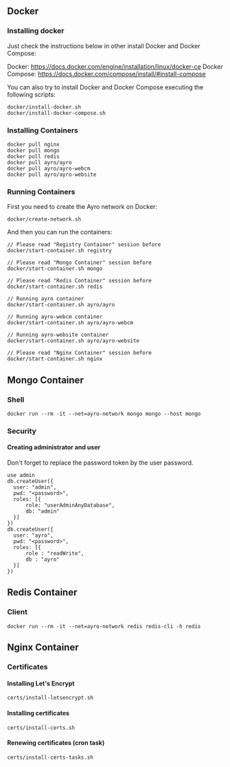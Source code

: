 ## Docker ##

### Installing docker ###

Just check the instructions below in other install Docker and Docker Compose:

Docker: https://docs.docker.com/engine/installation/linux/docker-ce
Docker Compose: https://docs.docker.com/compose/install/#install-compose

You can also try to install Docker and Docker Compose executing the following scripts:
````
docker/install-docker.sh
docker/install-docker-compose.sh
````

### Installing Containers ###
````
docker pull nginx
docker pull mongo
docker pull redis
docker pull ayro/ayro
docker pull ayro/ayro-webcm
docker pull ayro/ayro-website
````

### Running Containers ###

First you need to create the Ayro network on Docker:
````
docker/create-network.sh
````
And then you can run the containers:
````
// Please read "Registry Container" session before
docker/start-container.sh registry

// Please read "Mongo Container" session before
docker/start-container.sh mongo

// Please read "Redis Container" session before
docker/start-container.sh redis

// Running ayro container
docker/start-container.sh ayro/ayro

// Running ayro-webcm container
docker/start-container.sh ayro/ayro-webcm

// Running ayro-website container
docker/start-container.sh ayro/ayro-website

// Please read "Nginx Container" session before
docker/start-container.sh nginx
````

## Mongo Container ##

### Shell ###

````
docker run --rm -it --net=ayro-network mongo mongo --host mongo
````

### Security ###

#### Creating administrator and user ####

Don't forget to replace the password token by the user password.
````
use admin
db.createUser({
  user: "admin",
  pwd: "<password>",
  roles: [{
      role: "userAdminAnyDatabase",
      db: "admin"
  }]
})
db.createUser({
  user: "ayro",
  pwd: "<password>",
  roles: [{
      role : "readWrite",
      db : "ayro"
  }]
})
````

## Redis Container ##

### Client ###

````
docker run --rm -it --net=ayro-network redis redis-cli -h redis
````

## Nginx Container ##

### Certificates ###

#### Installing Let's Encrypt ####
````
certs/install-letsencrypt.sh
````

#### Installing certificates ####
````
certs/install-certs.sh
````

#### Renewing certificates (cron task) ####
````
certs/install-certs-tasks.sh
````